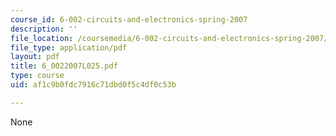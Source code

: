 ```yaml
---
course_id: 6-002-circuits-and-electronics-spring-2007
description: ''
file_location: /coursemedia/6-002-circuits-and-electronics-spring-2007/af1c9b0fdc7916c71dbd0f5c4df0c53b_6_0022007L025.pdf
file_type: application/pdf
layout: pdf
title: 6_0022007L025.pdf
type: course
uid: af1c9b0fdc7916c71dbd0f5c4df0c53b

---
```

None
